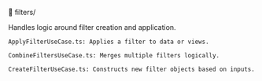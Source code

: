 📁 filters/

Handles logic around filter creation and application.

    ApplyFilterUseCase.ts: Applies a filter to data or views.

    CombineFiltersUseCase.ts: Merges multiple filters logically.

    CreateFilterUseCase.ts: Constructs new filter objects based on inputs.